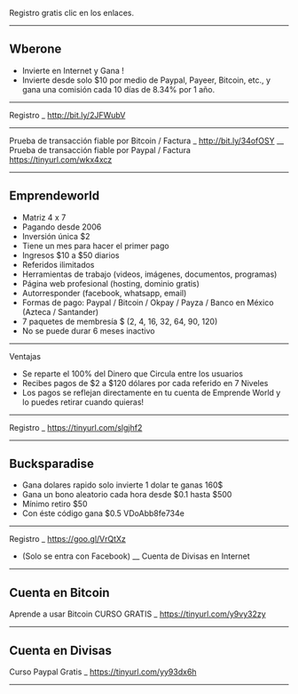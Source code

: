 Registro gratis clic en los enlaces.
_____
Wberone
------------------------
- Invierte en Internet y Gana !
- Invierte desde solo $10 por medio de Paypal, Payeer, Bitcoin, etc., y gana una comisión cada 10 días de 8.34% por 1 año.
___
Registro _ http://bit.ly/2JFWubV
___
Prueba de transacción fiable por Bitcoin / Factura _ http://bit.ly/34ofOSY
__
Prueba de transacción fiable por Paypal / Factura
https://tinyurl.com/wkx4xcz
____________________________
Emprendeworld
-----------------
- Matriz 4 x 7
- Pagando desde 2006
- Inversión única $2
- Tiene un mes para hacer el primer pago
- Ingresos $10 a $50 diarios
- Referidos ilimitados
- Herramientas de trabajo (videos, imágenes, documentos, programas)
- Página web profesional (hosting, dominio gratis)
- Autorresponder (facebook, whatsapp, email)
- Formas de pago: Paypal / Bitcoin / Okpay / Payza / Banco en México (Azteca / Santander)
- 7 paquetes de membresía $ (2, 4, 16, 32, 64, 90, 120)
- No se puede durar 6 meses inactivo
___
Ventajas
- Se reparte el 100% del Dinero que Circula entre los usuarios
- Recibes pagos de $2 a $120 dólares por cada referido en 7 Niveles
- Los pagos se reflejan directamente en tu cuenta de Emprende World y lo puedes retirar cuando quieras!
___
Registro _ https://tinyurl.com/slgjhf2
_____
Bucksparadise
----
- Gana dolares rapido solo invierte 1 dolar te ganas 160$
- Gana un bono aleatorio cada hora desde $0.1 hasta $500
- Mínimo retiro $50
- Con éste código gana $0.5
VDoAbb8fe734e
___
Registro _ https://goo.gl/VrQtXz
- (Solo se entra con Facebook)
__
Cuenta de Divisas en Internet
-------------------------
Cuenta en Bitcoin
------
Aprende a usar Bitcoin CURSO GRATIS _ https://tinyurl.com/y9vy32zy
_________
Cuenta en Divisas
-----
Curso Paypal Gratis _ https://tinyurl.com/yy93dx6h
___

